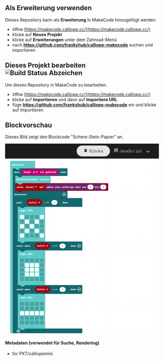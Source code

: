 

## Als Erweiterung verwenden

Dieses Repository kann als **Erweiterung** in MakeCode hinzugefügt werden.

* öffne [https://makecode.calliope.cc/](https://makecode.calliope.cc/)
* klicke auf **Neues Projekt**
* klicke auf **Erweiterungen** unter dem Zahnrad-Menü
* nach **https://github.com/frankyhub/calliope-makecode** suchen und importieren

## Dieses Projekt bearbeiten ![Build Status Abzeichen](https://github.com/frankyhub/calliope-makecode/workflows/MakeCode/badge.svg)

Um dieses Repository in MakeCode zu bearbeiten.

* öffne [https://makecode.calliope.cc/](https://makecode.calliope.cc/)
* klicke auf **Importieren** und dann auf **Importiere URL**
* füge **https://github.com/frankyhub/calliope-makecode** ein und klicke auf Importieren

## Blockvorschau

Dieses Bild zeigt den Blockcode "Schere-Stein-Papier" an.

![Eine gerenderte Ansicht der Blöcke](https://github.com/frankyhub/Calliope-MakeCode/blob/master/image/Schere_Stein_Papier.png)

#### Metadaten (verwendet für Suche, Rendering)

* for PXT/calliopemini
<script src="https://makecode.com/gh-pages-embed.js"></script><script>makeCodeRender("{{ site.makecode.home_url }}", "{{ site.github.owner_name }}/{{ site.github.repository_name }}");</script>
